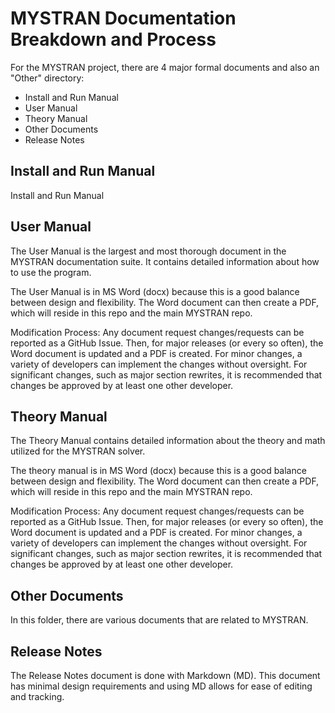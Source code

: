 # MYSTRAN Documentation Breakdown and Process

For the MYSTRAN project, there are 4 major formal documents and also an "Other" directory:
- Install and Run Manual
- User Manual
- Theory Manual
- Other Documents
- Release Notes

## Install and Run Manual

Install and Run Manual

## User Manual

The User Manual is the largest and most thorough document in the MYSTRAN documentation suite. It contains detailed information about how to use the program.

The User Manual is in MS Word (docx) because this is a good balance between design and flexibility. The Word document can then create a PDF, which will reside in this repo and the main MYSTRAN repo.

Modification Process:
Any document request changes/requests can be reported as a GitHub Issue. Then, for major releases (or every so often), the Word document is updated and a PDF is created. For minor changes, a variety of developers can implement the changes without oversight.
For significant changes, such as major section rewrites, it is recommended that changes be approved by at least one other developer.

## Theory Manual

The Theory Manual contains detailed information about the theory and math utilized for the MYSTRAN solver.

The theory manual is in MS Word (docx) because this is a good balance between design and flexibility. The Word document can then create a PDF, which will reside in this repo and the main MYSTRAN repo.

Modification Process:
Any document request changes/requests can be reported as a GitHub Issue. Then, for major releases (or every so often), the Word document is updated and a PDF is created. For minor changes, a variety of developers can implement the changes without oversight.
For significant changes, such as major section rewrites, it is recommended that changes be approved by at least one other developer.

## Other Documents

In this folder, there are various documents that are related to MYSTRAN.

## Release Notes

The Release Notes document is done with Markdown (MD). This document has minimal design requirements and using MD allows for ease of editing and tracking.

